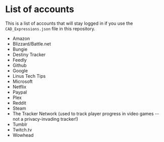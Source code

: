# List of accounts 
This is a list of accounts that will stay logged in if you use the `CAD_Expressions.json` file in this repository.

- Amazon
- Blizzard/Battle.net
- Bungie
- Destiny Tracker
- Feedly
- Github
- Google
- Linus Tech Tips
- Microsoft
- Netflix
- Paypal
- Plex
- Reddit
- Steam
- The Tracker Network (used to track player progress in video games -- not a privacy-invading tracker!)
- Tumblr
- Twitch.tv
- Wowhead
